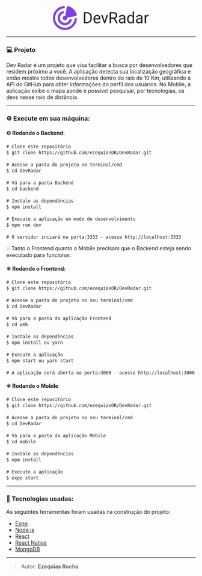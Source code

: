 <p align="center">
  <img src="https://raw.githubusercontent.com/ezequiasOR/DevRadar/30b5aea9a2fb83bc7bafc8219085e34c3e2eec54/mobile/assets/devradar.svg" width="256"/>
</p>


------------


### 💻 Projeto
Dev Radar é um projeto que visa facilitar a busca por desenvolvedores que residem próximo a você. A aplicação detecta sua localização geográfica e então mostra todos desenvolvedores dentro do raio de 10 Km, utilizando a API do GitHub para obter informações do perfil dos usuários. No Mobile, a aplicação exibe o mapa aonde é possível pesquisar, por tecnologias, os devs nesse raio de distância.

------------


### ⚙ Execute em sua máquina:

#### ⚙ Rodando o Backend:

    # Clone este repositório
    $ git clone https://github.com/ezequiasOR/DevRadar.git

    # Acesse a pasta do projeto no terminal/cmd
    $ cd DevRadar

    # Vá para a pasta Backend
    $ cd backend

    # Instale as dependências
    $ npm install

    # Execute a aplicação em modo de desenvolvimento
    $ npm run dev

    # O servidor inciará na porta:3333 - acesse http://localhost:3333 

💡 Tanto o Frontend quanto o Mobile precisam que o Backend esteja sendo executado para funcionar.

#### ⚛️ Rodando o Frontend:

    # Clone este repositório
    $ git clone https://github.com/ezequiasOR/DevRadar.git

    # Acesse a pasta do projeto no seu terminal/cmd
    $ cd DevRadar

    # Vá para a pasta da aplicação Frontend
    $ cd web

    # Instale as dependências
    $ npm install ou yarn

    # Execute a aplicação
    $ npm start ou yarn start

    # A aplicação será aberta na porta:3000 - acesse http://localhost:3000

#### ⚛️ Rodando o Mobile

    # Clone este repositório
    $ git clone https://github.com/ezequiasOR/DevRadar.git

    # Acesse a pasta do projeto no seu terminal/cmd
    $ cd DevRadar

    # Vá para a pasta da aplicação Mobile
    $ cd mobile

    # Instale as dependências
    $ npm install

    # Execute a aplicação
    $ expo start

------------


### 🚀 Tecnologias usadas:

As seguintes ferramentas foram usadas na construção do projeto:

- [Expo](https://expo.io/)
- [Node.js](https://nodejs.org/en/)
- [React](https://pt-br.reactjs.org/)
- [React Native](https://reactnative.dev/)
- [MongoDB](https://docs.mongodb.com/)

------------


> Autor: **Ezequias Rocha**
